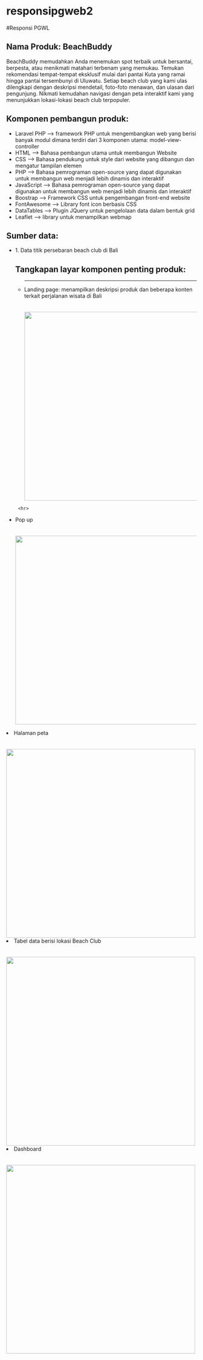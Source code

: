 # responsipgweb2
#Responsi PGWL 

<h2>Nama Produk: BeachBuddy</h2>

BeachBuddy memudahkan Anda menemukan spot terbaik untuk bersantai, berpesta, atau menikmati matahari terbenam yang memukau. Temukan rekomendasi tempat-tempat eksklusif mulai dari pantai Kuta yang ramai hingga pantai tersembunyi di Uluwatu. Setiap beach club yang kami ulas dilengkapi dengan deskripsi mendetail, foto-foto menawan, dan ulasan dari pengunjung. Nikmati kemudahan navigasi dengan peta interaktif kami yang menunjukkan lokasi-lokasi beach club terpopuler.

<h2>Komponen pembangun produk: </h2>
<ul>
<li>Laravel PHP --> framework PHP untuk mengembangkan web yang berisi banyak modul dimana terdiri dari 3 komponen utama: model-view-controller </li>
<li>HTML --> Bahasa pembangun utama untuk membangun Website </li>
<li>CSS --> Bahasa pendukung untuk style dari website yang dibangun dan mengatur tampilan elemen </li>
<li>PHP --> Bahasa pemrograman open-source yang dapat digunakan untuk membangun web menjadi lebih dinamis dan interaktif </li>
<li>JavaScript --> Bahasa pemrograman open-source yang dapat digunakan untuk membangun web menjadi lebih dinamis dan interaktif </li>
<li>Boostrap --> Framework CSS untuk pengembangan front-end website </li>
<li>FontAwesome --> Library font icon berbasis CSS </li>
<li>DataTables --> Plugin JQuery untuk pengelolaan data dalam bentuk grid </li>
<li>Leaflet --> library untuk menampilkan webmap </li>
</ul>

<h2>Sumber data:</h2>
<ul>
<li> 1. Data titik persebaran beach club di Bali</li
</ul>

<h2>Tangkapan layar komponen penting produk:</h2>
<ul>
    <hr>
  <li>Landing page: menampilkan deskripsi produk dan beberapa konten terkait perjalanan wisata di Bali</li><br>
    <br>
    <img src = "" width = "500"><br>
    </ul>

     <hr>
  <li>Pop up</li><br>
    <br>
    <img src = "" width = "500"><br>
    </ul>
    
  <li>Halaman peta</li><br>
    <br>
    <img src = "" width = "500"><br>
    </ul>

  <li>Tabel data berisi lokasi Beach Club</li><br>
    <br>
    <img src = "" width = "500"><br>
    </ul>
    
  <li>Dashboard</li><br>
    <br>
    <img src = "" width = "500"><br>
</ul>




